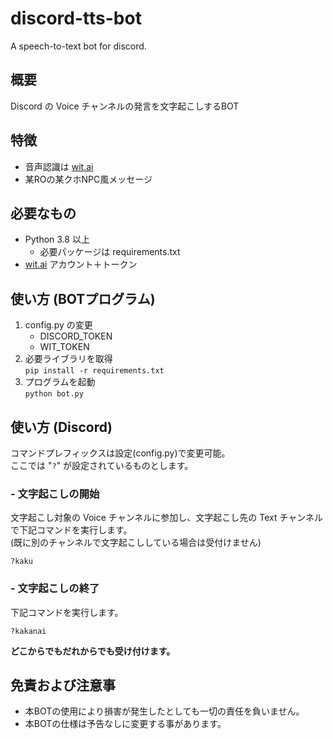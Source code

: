 # discord-tts-bot
 A speech-to-text bot  for discord.

## 概要
Discord の Voice チャンネルの発言を文字起こしするBOT

## 特徴
* 音声認識は [wit.ai](https://wit.ai/)
* 某ROの某クホNPC風メッセージ

## 必要なもの
* Python 3.8 以上
  * 必要パッケージは requirements.txt
* [wit.ai](https://wit.ai/) アカウント＋トークン

## 使い方 (BOTプログラム)
1. config.py の変更
   * DISCORD_TOKEN
   * WIT_TOKEN
2. 必要ライブラリを取得  
   ```pip install -r requirements.txt```
3. プログラムを起動  
   ```python bot.py```


## 使い方 (Discord)
コマンドプレフィックスは設定(config.py)で変更可能。  
ここでは "```?```" が設定されているものとします。

### - 文字起こしの開始

文字起こし対象の Voice チャンネルに参加し、文字起こし先の Text チャンネルで下記コマンドを実行します。  
(既に別のチャンネルで文字起こししている場合は受付けません)

```
?kaku
```

### - 文字起こしの終了

下記コマンドを実行します。

```
?kakanai
```

__どこからでもだれからでも受け付けます。__


## 免責および注意事
* 本BOTの使用により損害が発生したとしても一切の責任を負いません。
* 本BOTの仕様は予告なしに変更する事があります。
